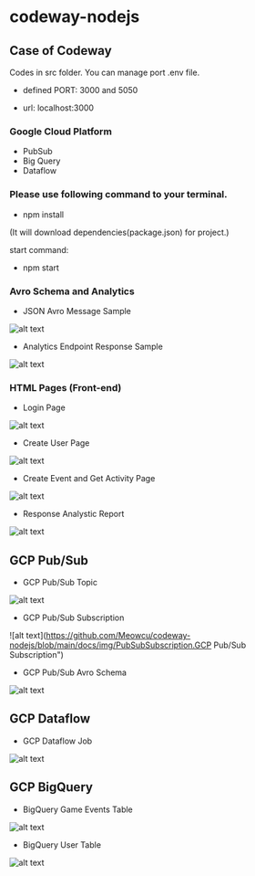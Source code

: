 # codeway-nodejs
## Case of Codeway

Codes in src folder.
You can manage port .env file.

- defined PORT: 3000 and 5050

- url: localhost:3000

### Google Cloud Platform
  - PubSub 
  - Big Query 
  - Dataflow

### Please use following command to your terminal.

- npm install

(It will download dependencies(package.json) for project.)

start command: 

- npm start

### Avro Schema and Analytics

- JSON Avro Message Sample

![alt text](https://github.com/Meowcu/codeway-nodejs/blob/main/docs/img/JSONAvroMessageSample.PNG "JSON Avro Message Sample")

- Analytics Endpoint Response Sample

![alt text](https://github.com/Meowcu/codeway-nodejs/blob/main/docs/img/AnalyticsEndpointResponseSample.PNG "Analytics Endpoint Response Sample")

### HTML Pages (Front-end)

- Login Page

![alt text](https://github.com/Meowcu/codeway-nodejs/blob/main/docs/img/loginpage.PNG "Login Page")

- Create User Page

![alt text](https://github.com/Meowcu/codeway-nodejs/blob/main/docs/img/createuserpage.PNG "Create User Page")

- Create Event and Get Activity Page

![alt text](https://github.com/Meowcu/codeway-nodejs/blob/main/docs/img/eventAndactivitypage.PNG "Create Event and Get Activity Page")

- Response Analystic Report

![alt text](https://github.com/Meowcu/codeway-nodejs/blob/main/docs/img/responseanalysticreport.PNG "Response Analystic Report")

## GCP Pub/Sub
- GCP Pub/Sub Topic

![alt text](https://github.com/Meowcu/codeway-nodejs/blob/main/docs/img/PubSubTopic.PNG "GCP Pub/Sub Topic")

- GCP Pub/Sub Subscription

![alt text](https://github.com/Meowcu/codeway-nodejs/blob/main/docs/img/PubSubSubscription.GCP Pub/Sub Subscription")

- GCP Pub/Sub Avro Schema

![alt text](https://github.com/Meowcu/codeway-nodejs/blob/main/docs/img/PubSubAvroSchema.PNG "GCP Pub/Sub Avro Schema")

## GCP Dataflow
- GCP Dataflow Job

![alt text](https://github.com/Meowcu/codeway-nodejs/blob/main/docs/img/DataFlowJobs.PNG "GCP Dataflow Job")


## GCP BigQuery

- BigQuery Game Events Table

![alt text](https://github.com/Meowcu/codeway-nodejs/blob/main/docs/img/BigQueryGameEventsTable.PNG "BigQuery Game Events Table")

- BigQuery User Table

![alt text](https://github.com/Meowcu/codeway-nodejs/blob/main/docs/img/BigQueryUserTable.PNG "BigQuery User Table")
